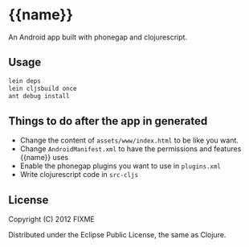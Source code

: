 # {{name}}

An Android app built with phonegap and clojurescript.

## Usage

```bash
lein deps
lein cljsbuild once
ant debug install
```

## Things to do after the app in generated

* Change the content of `assets/www/index.html` to be like you want.
* Change `AndroidManifest.xml` to have the permissions and features
  {{name}} uses
* Enable the phonegap plugins you want to use in `plugins.xml`
* Write clojurescript code in `src-cljs`

## License

Copyright (C) 2012 FIXME

Distributed under the Eclipse Public License, the same as Clojure.
